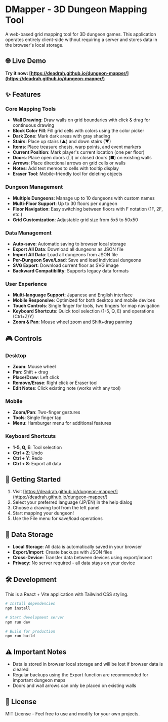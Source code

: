 # DMapper - 3D Dungeon Mapping Tool

A web-based grid mapping tool for 3D dungeon games.
This application operates entirely client-side without requiring a server and stores data in the browser's local storage.

## 🌐 Live Demo

**Try it now: [https://deadrah.github.io/dungeon-mapper/](https://deadrah.github.io/dungeon-mapper/)**

## ✨ Features

### Core Mapping Tools
- **Wall Drawing**: Draw walls on grid boundaries with click & drag for continuous drawing
- **Block Color Fill**: Fill grid cells with colors using the color picker
- **Dark Zone**: Mark dark areas with gray shading
- **Stairs**: Place up stairs (▲) and down stairs (▼)
- **Items**: Place treasure chests, warp points, and event markers
- **Current Position**: Mark player's current location (one per floor)
- **Doors**: Place open doors (□) or closed doors (■) on existing walls
- **Arrows**: Place directional arrows on grid cells or walls
- **Notes**: Add text memos to cells with tooltip display
- **Eraser Tool**: Mobile-friendly tool for deleting objects

### Dungeon Management
- **Multiple Dungeons**: Manage up to 10 dungeons with custom names
- **Multi-Floor Support**: Up to 30 floors per dungeon
- **Floor Navigation**: Easy switching between floors with F notation (1F, 2F, etc.)
- **Grid Customization**: Adjustable grid size from 5x5 to 50x50

### Data Management
- **Auto-save**: Automatic saving to browser local storage
- **Export All Data**: Download all dungeons as JSON file
- **Import All Data**: Load all dungeons from JSON file
- **Per-Dungeon Save/Load**: Save and load individual dungeons
- **SVG Export**: Download current floor as SVG image
- **Backward Compatibility**: Supports legacy data formats

### User Experience
- **Multi-language Support**: Japanese and English interface
- **Mobile Responsive**: Optimized for both desktop and mobile devices
- **Touch Controls**: Single finger for tools, two fingers for map navigation
- **Keyboard Shortcuts**: Quick tool selection (1-5, Q, E) and operations (Ctrl+Z/Y)
- **Zoom & Pan**: Mouse wheel zoom and Shift+drag panning

## 🎮 Controls

### Desktop
- **Zoom**: Mouse wheel
- **Pan**: Shift + drag
- **Place/Draw**: Left click
- **Remove/Erase**: Right click or Eraser tool
- **Edit Notes**: Click existing note (works with any tool)

### Mobile
- **Zoom/Pan**: Two-finger gestures
- **Tools**: Single finger tap
- **Menu**: Hamburger menu for additional features

### Keyboard Shortcuts
- **1-5, Q, E**: Tool selection
- **Ctrl + Z**: Undo
- **Ctrl + Y**: Redo
- **Ctrl + S**: Export all data

## 🚀 Getting Started

1. Visit [https://deadrah.github.io/dungeon-mapper/](https://deadrah.github.io/dungeon-mapper/)
2. Select your preferred language (JP/EN) in the help dialog
3. Choose a drawing tool from the left panel
4. Start mapping your dungeon!
5. Use the File menu for save/load operations

## 💾 Data Storage

- **Local Storage**: All data is automatically saved in your browser
- **Export/Import**: Create backups with JSON files
- **Cross-Device**: Transfer data between devices using export/import
- **Privacy**: No server required - all data stays on your device

## 🛠️ Development

This is a React + Vite application with Tailwind CSS styling.

```bash
# Install dependencies
npm install

# Start development server
npm run dev

# Build for production
npm run build
```


## ⚠️ Important Notes

- Data is stored in browser local storage and will be lost if browser data is cleared
- Regular backups using the Export function are recommended for important dungeon maps
- Doors and wall arrows can only be placed on existing walls

## 📄 License

MIT License - Feel free to use and modify for your own projects.
